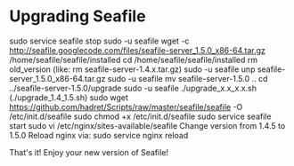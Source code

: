 Upgrading Seafile
=================

sudo service seafile stop
sudo -u seafile wget -c http://seafile.googlecode.com/files/seafile-server_1.5.0_x86-64.tar.gz /home/seafile/seafile/installed
cd /home/seafile/seafile/installed
rm old_version (like: rm seafile-server-1.4.x.tar.gz)
sudo -u seafile unp seafile-server_1.5.0_x86-64.tar.gz
sudo -u seafile mv seafile-server-1.5.0 ..
cd ../seafile-server-1.5.0/upgrade
sudo -u seafile ./upgrade_x.x_x.x.sh (./upgrade_1.4_1.5.sh)
sudo wget https://github.com/hadret/Scripts/raw/master/seafile/seafile -O /etc/init.d/seafile
sudo chmod +x /etc/init.d/seafile
sudo service seafile start
sudo vi /etc/nginx/sites-available/seafile
Change version from 1.4.5 to 1.5.0
Reload nginx via:
sudo service nginx reload

That's it! Enjoy your new version of Seafile!
